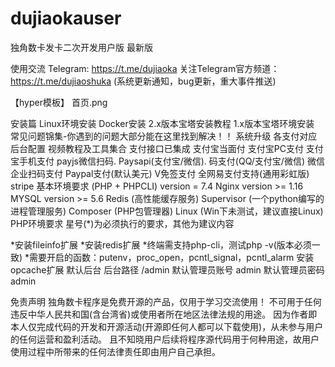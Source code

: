 # dujiaokauser
独角数卡发卡二次开发用户版 最新版


使用交流
Telegram: https://t.me/dujiaoka
关注Telegram官方频道：https://t.me/dujiaoshuka (系统更新通知，bug更新，重大事件推送)



【hyper模板】
首页.png

安装篇
Linux环境安装
Docker安装
2.x版本宝塔安装教程
1.x版本宝塔环境安装
常见问题锦集-你遇到的问题大部分能在这里找到解决！！
系统升级
各支付对应后台配置
视频教程及工具集合
支付接口已集成
 支付宝当面付
 支付宝PC支付
 支付宝手机支付
 payjs微信扫码.
 Paysapi(支付宝/微信).
 码支付(QQ/支付宝/微信)
 微信企业扫码支付
 Paypal支付(默认美元)
 V免签支付
 全网易支付支持(通用彩虹版)
 stripe
基本环境要求
(PHP + PHPCLI) version = 7.4
Nginx version >= 1.16
MYSQL version >= 5.6
Redis (高性能缓存服务)
Supervisor (一个python编写的进程管理服务)
Composer (PHP包管理器)
Linux (Win下未测试，建议直接Linux)
PHP环境要求
星号(*)为必须执行的要求，其他为建议内容

*安装fileinfo扩展
*安装redis扩展
*终端需支持php-cli，测试php -v(版本必须一致)
*需要开启的函数：putenv，proc_open，pcntl_signal，pcntl_alarm
安装opcache扩展
默认后台
后台路径 /admin
默认管理员账号 admin
默认管理员密码 admin



免责声明
独角数卡程序是免费开源的产品，仅用于学习交流使用！
不可用于任何违反中华人民共和国(含台湾省)或使用者所在地区法律法规的用途。
因为作者即本人仅完成代码的开发和开源活动(开源即任何人都可以下载使用)，从未参与用户的任何运营和盈利活动。
且不知晓用户后续将程序源代码用于何种用途，故用户使用过程中所带来的任何法律责任即由用户自己承担。
